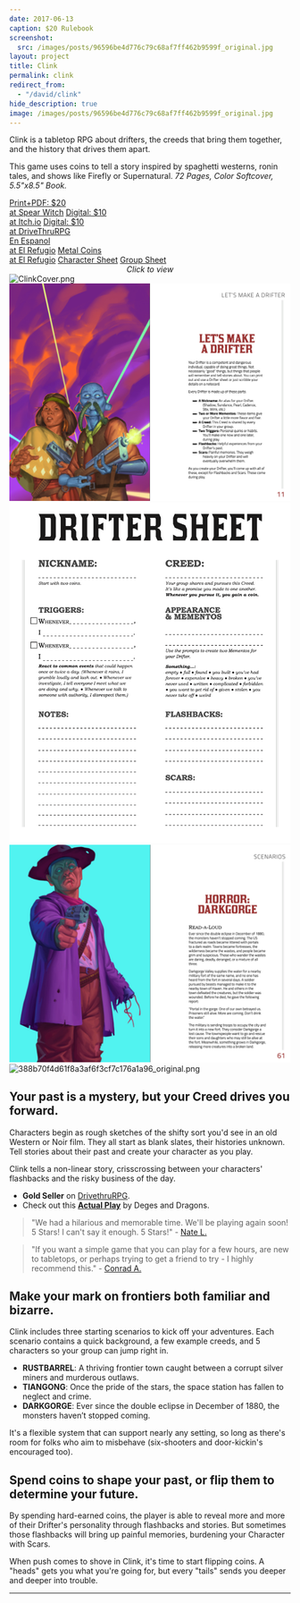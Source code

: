 ```yaml
---
date: 2017-06-13
caption: $20 Rulebook
screenshot:
  src: /images/posts/96596be4d776c79c68af7ff462b9599f_original.jpg
layout: project
title: Clink
permalink: clink
redirect_from:
  - "/david/clink"
hide_description: true
image: /images/posts/96596be4d776c79c68af7ff462b9599f_original.jpg
---
```


Clink is a tabletop RPG about drifters, the creeds that bring them together, and the history that drives them apart. 

This game uses coins to tell a story inspired by spaghetti westerns, ronin tales, and shows like Firefly or Supernatural. *72 Pages, Color Softcover, 5.5"x8.5" Book.*

<div class="shopping-buttons">
<a target="_blank" href="https://spearwitch.com/products/clink" class="btn btn-primary spearBTN">Print+PDF: $20<br>at Spear Witch</a>
<a target="_blank" href="https://davidschirduan.itch.io/clink" class="btn btn-primary itchBTN">Digital: $10<br>at Itch.io</a>
<a target="_blank" href="https://www.drivethrurpg.com/product/236659/Clink-RPG" class="btn btn-primary dtrpgBTN">Digital: $10<br>at DriveThruRPG</a>
<div style="width:100%;margin:0px;padding:0px;"></div>
<a target="_blank" href="https://www.elrefugioeditorial.com/tienda/clink" class="btn btn-primary clinkBTN">En Espanol<br>at El Refugio</a>
<a target="_blank" href="https://www.elrefugioeditorial.com/tienda/bolsa-3-monedas-clink" class="btn btn-primary clinkBTN">Metal Coins<br>at El Refugio</a>
<a target="_blank" href="/files/Clink_Character_Sheet.pdf" class="btn btn-primary">Character Sheet</a>
<a target="_blank" href="/files/Clink_Group_Sheet.pdf" class="btn btn-primary">Group Sheet</a>
</div>   

<div id="images" class="shopping-images">
<p style="margin: 0px;padding:0px;text-align:center;font-style:italic;">Click to view</p>
<img src="/images/posts/ClinkCover.png" alt="ClinkCover.png">
<img src="/images/Clink_spread2.png" alt="Clink_spread2.png">
<img src="/images/clink_sheet1.png" alt="clink_sheet1.png">
<img src="/images/Clink_spread1.png" alt="Clink_spread1.png">
<img src="/images/posts/388b70f4d61f8a3af6f3cf7c176a1a96_original.png" alt="388b70f4d61f8a3af6f3cf7c176a1a96_original.png">
</div>

## Your past is a mystery, but your Creed drives you forward.

Characters begin as rough sketches of the shifty sort you'd see in an old Western or Noir film. They all start as blank slates, their histories unknown. Tell stories about their past and create your character as you play.

Clink tells a non-linear story, crisscrossing between your characters' flashbacks and the risky business of the day. 

- **Gold Seller** on [DrivethruRPG](https://www.drivethrurpg.com/product/236659/Clink-RPG).
- Check out this [**Actual Play**](https://youtu.be/KSVjb-8G3BE) by Deges and Dragons.

> "We had a hilarious and memorable time. We'll be playing again soon! 5 Stars! I can't say it enough. 5 Stars!" - [Nate L.](https://www.drivethrurpg.com/product_reviews.php?products_id=236659&customers_id=1513007)

> "If you want a simple game that you can play for a few hours, are new to tabletops, or perhaps trying to get a friend to try - I highly recommend this." - [Conrad A.](https://www.drivethrurpg.com/product_reviews.php?products_id=236659&customers_id=746255)

## Make your mark on frontiers both familiar and bizarre.

Clink includes three starting scenarios to kick off your adventures. Each scenario contains a quick background, a few example creeds, and 5 characters so your group can jump right in.

 - **RUSTBARREL**: A thriving frontier town caught between a corrupt silver miners and murderous outlaws.
 - **TIANGONG**: Once the pride of the stars, the space station has fallen to neglect and crime.
 - **DARKGORGE**: Ever since the double eclipse in December of 1880, the monsters haven’t stopped coming.

It's a flexible system that can support nearly any setting, so long as there's room for folks who aim to misbehave (six-shooters and door-kickin's encouraged too).

## Spend coins to shape your past, or flip them to determine your future.

By spending hard-earned coins, the player is able to reveal more and more of their Drifter's personality through flashbacks and stories. But sometimes those flashbacks will bring up painful memories, burdening your Character with Scars.

When push comes to shove in Clink, it's time to start flipping coins. A "heads" gets you what you're going for, but every "tails" sends you deeper and deeper into trouble.

<hr class="endShoppingImages">

<link href="/assets/viewer.css" rel="stylesheet">
<script async src="/assets/js/viewer.js" language="javascript" type="text/javascript"></script>
<script>
window.addEventListener('DOMContentLoaded', function () {
  var galley = document.getElementById('images');
  var viewer = new Viewer(galley,{navbar: 0, title:0, toolbar:0});
});
</script>
